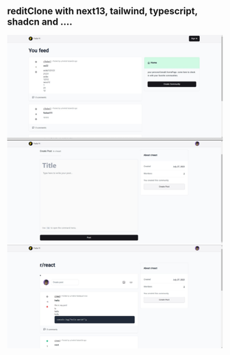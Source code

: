 ## reditClone with next13, tailwind, typescript, shadcn and ....


![CV](./src/assets/readme/1.jpg)
![CV](./src/assets/readme/2.jpg)
![CV](./src/assets/readme/3.jpg)
